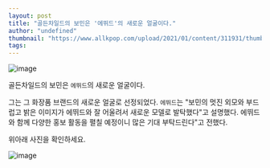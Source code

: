 ```yaml
---
layout: post
title: "골든차일드의 보민은 '에뛰드'의 새로운 얼굴이다."
author: "undefined"
thumbnail: "https://www.allkpop.com/upload/2021/01/content/311931/thumb/1612139478-20210131-bomin.jpg"
tags: 
---
```



![image](https://www.allkpop.com/upload/2021/01/content/311931/1612139478-20210131-bomin.jpg)

골든차일드의 보민은 `에뛰드`의 새로운 얼굴이다.

그는 그 화장품 브랜드의 새로운 얼굴로 선정되었다. `에뛰드`는 "보민의 멋진 외모와 부드럽고 밝은 이미지가 에뛰드와 잘 어울려서 새로운 모델로 발탁했다"고 설명했다. 에뛰드와 함께 다양한 홍보 활동을 펼칠 예정이니 많은 기대 부탁드린다"고 전했다.

위아래 사진을 확인하세요.

![image](https://www.allkpop.com/upload/2021/01/content/311931/1612139494-20210201-2.jpg)